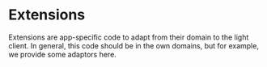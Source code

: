 # Extensions

Extensions are app-specific code to adapt from their domain to the
light client.  In general, this code should be in the own domains,
but for example, we provide some adaptors here.
